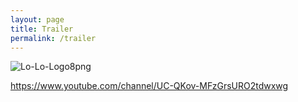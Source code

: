 ```yaml
---
layout: page
title: Trailer
permalink: /trailer
---
```

<img src="https://i.ibb.co/hY9WmyB/Lo-Lo-Logo8png.png" alt="Lo-Lo-Logo8png" border="0">

https://www.youtube.com/channel/UC-QKov-MFzGrsURO2tdwxwg